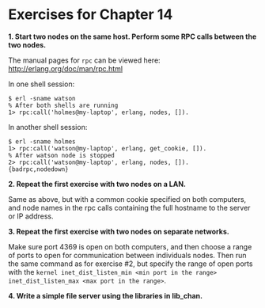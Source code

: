 # Exercises for Chapter 14

**1. Start two nodes on the same host. Perform some RPC calls between the two nodes.**

The manual pages for `rpc` can be viewed here: http://erlang.org/doc/man/rpc.html

In one shell session:

```
$ erl -sname watson
% After both shells are running
1> rpc:call('holmes@my-laptop', erlang, nodes, []).
```

In another shell session:

```
$ erl -sname holmes
1> rpc:call('watson@my-laptop', erlang, get_cookie, []).
% After watson node is stopped
2> rpc:call('watson@my-laptop', erlang, nodes, []).
{badrpc,nodedown}
```

**2. Repeat the first exercise with two nodes on a LAN.**

Same as above, but with a common cookie specified on both computers, and node names in the rpc calls containing the full hostname to the server or IP address.

**3. Repeat the first exercise with two nodes on separate networks.**

Make sure port 4369 is open on both computers, and then choose a range of ports to open for communication between individuals nodes. Then run the same command as for exercise #2, but specify the range of open ports with the `kernel inet_dist_listen_min <min port in the range> inet_dist_listen_max <max port in the range>`.

**4. Write a simple file server using the libraries in lib_chan.**


